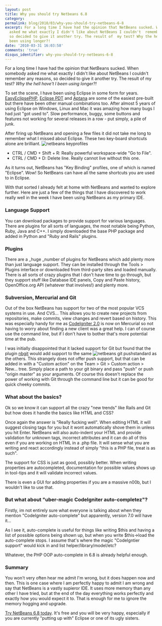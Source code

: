 ```yaml
---
layout: post
title: Why you should try Netbeans 6.8
category: 
permalink: blog/2010/03/why-you-should-try-netbeans-6-8
excerpt: For a long time I have had the opinion that NetBeans sucked. When  somebody
  asked me what exactly I didn't like about NetBeans I couldn't  remember any reasons,
  so decided to give it another try. The result of  my test? Why the hell have I not
  been using longer?!
date: '2010-03-31 16:03:58'
comments: 'true'
disqus_identifier: why-you-should-try-netbeans-6-8
---
```


For a long time I have had the opinion that NetBeans sucked. When somebody asked me what exactly I didn't like about NetBeans I couldn't remember any reasons, so decided to give it another try. The result of my test? _Why the hell have't I been using longer?!_

To set the scene, I have been using Eclipse in some form for years. [EasyEclipsePHP](http://www.easyeclipse.org/site/distributions/php.html), [Eclipse PDT](http://www.eclipse.org/pdt/) and [Aptana](http://www.aptana.com/) are some of the easiest pre-built but there have been other manual combinations too. After almost 5 years of using Eclipse on Windows, Linux and Mac it was amazing how many bugs I had just "got used to". Slow performance, buggy, some buttons and features not working for several releases in a row - put simply, a pile of junk.

After firing up NetBeans and opening a few files it did not take me long to remember what I missed about Eclipse. These two key-board shortcuts alone are brilliant. ![netbeans keyprofiles](/application/uploads/default/assets/cache/4_454_254_90.png)

- CTRL / CMD + Shift + R: Really powerful workspace-wide "Go to File".
- CTRL / CMD + D: Delete line. Really cannot live without this one.

As it turns out, NetBeans has "Key Binding" profiles, one of which is named "Eclipse". Wow! So NetBeans can have all the same shortcuts you are used to in Eclipse.

With that sorted I already felt at home with NetBeans and wanted to explore further. Here are just a few of the things that I have discovered to work really well in the week I have been using NetBeans as my primary IDE.

### Language Support

You can download packages to provide support for various languages. There are plugins for all sorts of languages, the most notable being Python, Ruby, Java and C++. I simply downloaded the base PHP package and added in Python and "Ruby and Rails" plugins.

### Plugins

There are a _huge _number of plugins for NetBeans which add plenty more than just language support. They can be installed through the Tools > Plugins interface or downloaded from third-party sites and loaded manually. There is all sorts of crazy plugins that I don't have time to go through, but they support stuff like Database IDE panels, Copy and Paste history, OpenOffice.org API (whatever that involves!) and plenty more.

### Subversion, Mercurial and Git

Out of the box NetBeans has support for two of the most popular VCS systems in use. And CVS... This allows you to create new projects from repositories, make commits, view changes and revert based on history. This was especially handy for me as [CodeIgniter 2.0](http://bitbucket.org/ellislab/codeigniter/) is now on Mercurial so not having to worry about finding a new client was a great help. I can of course use the command line, but if I don't have to bother that's more potential time at the pub.

I was initially disappointed that it lacked support for Git but found that the plugin [nbgit](http://nbgit.org/) would add support to the same ![netbeans git push](/application/uploads/default/assets/cache/3_403_229_90.png)standard as the others. This strangely does not offer push support, but that can be added in with a "Custom action" on the Team > Git > Custom action > New... tree. Simply place a path to your git binary and pass "push" or push "origin master" as your arguments. Of course this doesn't replace the power of working with Git through the command line but it can be good for quick cheeky commits.

### What about the basics?

Ok so we know it can support all the crazy "new trends" like Rails and Git but how does it handle the basics like HTML and CSS?

Once again the answer is "Really fucking well". When editing HTML it will suggest closing tags for you but it wont automatically shove them in unless you hit Enter. NetBeans will also auto-indent your HTML and provide validation for unknown tags, incorrect attributes and it can do all of this even if you are working on HTML in a .php file. It will sense what you are writing and react accordingly instead of simply "this is a PHP file, treat is as such".

The support for CSS is just as good, possibly better. When writing properties are autocompleted, documentation for possible values shows up in tool-tips and it will validate incorrect values.

There is even a GUI for adding properties if you are a massive n00b, but I wouldn't like to use that.

### But what about "uber-magic CodeIgniter auto-completez"?

Firstly, im not entirely sure what everyone is talking about when they mention "CodeIgniter auto-complete" but apparently, version 7.0 will have it...

As I see it, auto-complete is useful for things like writing $this and having a list of possible options being shown up, but when you write $this->load the auto-complete stops. I assume that's where the magic "CodeIgntier support" would kick in and list helper/library/model/etc?

Whatever, the PHP OOP auto-complete in 6.8 is already helpful enough.

### Summary

You won't very often hear me admit I'm wrong, but it does happen now and then. This is one case where I am perfectly happy to admit I am wrong and say that NetBeans is a vastly supieror IDE. It uses more memory than any other I have tried, but at the end of the day everything works perfectly and exactly how you would expect it to. That is enough for me to ignore the memory hogging and upgrade.

[Try NetBeans 6.8 today](http://netbeans.org/downloads/index.html). It's free and you will be very happy, especially if you are currently "putting up with" Eclipse or one of its ugly sisters.

